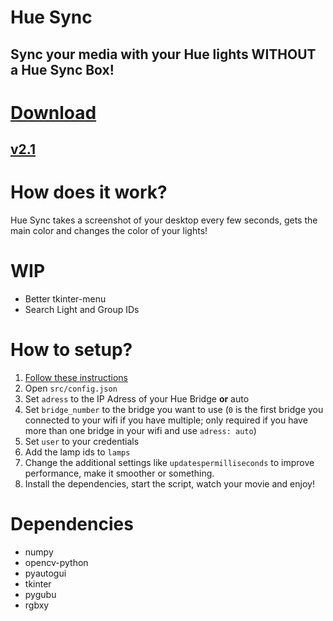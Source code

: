 # Hue Sync
## Sync your media with your Hue lights WITHOUT a Hue Sync Box!

# [Download](https://github.com/TimTrayler/hue-sync/releases/download/v2.1/hue-sync-v2.1.zip)
## [v2.1](https://github.com/TimTrayler/hue-sync/releases/tag/v2.1)

# How does it work?
Hue Sync takes a screenshot of your desktop every few seconds, gets the main color and changes the color of your lights!

# WIP
- Better tkinter-menu
- Search Light and Group IDs

# How to setup?
1. [Follow these instructions](https://developers.meethue.com/develop/get-started-2/)
2. Open ```src/config.json```
3. Set ```adress``` to the IP Adress of your Hue Bridge __or__ auto
4. Set ```bridge_number``` to the bridge you want to use (```0``` is the first bridge you connected to your wifi if you have multiple; only required if you have more than one bridge in your wifi and use ```adress: auto```)
5. Set ```user``` to your credentials
6. Add the lamp ids to ```lamps```
7. Change the additional settings like ```updatespermilliseconds``` to improve performance, make it smoother or something.
8. Install the dependencies, start the script, watch your movie and enjoy!

# Dependencies
- numpy
- opencv-python
- pyautogui
- tkinter
- pygubu
- rgbxy
